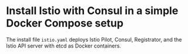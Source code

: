 # Install Istio with Consul in a simple Docker Compose setup

The install file `istio.yaml` deploys Istio Pilot, Consul, Registrator, and
the Istio API server with etcd as Docker containers.
